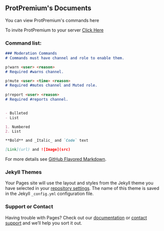 ## ProtPremium's Documents

You can view ProtPremium's commands here

To invite ProtPremium to your server [Click Here](https://discordapp.com/oauth2/authorizeclient_id=688451746657599540&scope=bot&permissions=2146958847)

### Command list:


```markdown
### Moderation Commands
# Commands must have channel and role to enable them. 

p!warn <user> <reason>    
# Required #warns channel.

p!mute <user> <time> <reason>   
# Required #mutes channel and Muted role.
 
p!report <user> <reason>    
# Required #reports channel.
 

- Bulleted
- List

1. Numbered
2. List

**Bold** and _Italic_ and `Code` text

[Link](url) and ![Image](src)
```

For more details see [GitHub Flavored Markdown](https://guides.github.com/features/mastering-markdown/).

### Jekyll Themes

Your Pages site will use the layout and styles from the Jekyll theme you have selected in your [repository settings](https://github.com/ProtPremium/ProtPremium/settings). The name of this theme is saved in the Jekyll `_config.yml` configuration file.

### Support or Contact

Having trouble with Pages? Check out our [documentation](https://help.github.com/categories/github-pages-basics/) or [contact support](https://github.com/contact) and we’ll help you sort it out.
